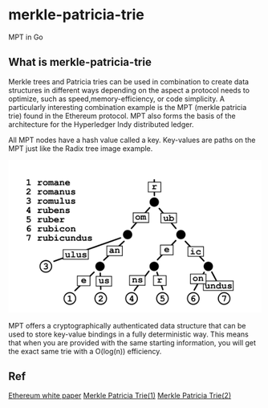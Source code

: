 # merkle-patricia-trie

MPT in Go

## What is merkle-patricia-trie

Merkle trees and Patricia tries can be used in combination to create data structures in different ways depending on the aspect a protocol needs to optimize, such as speed,memory-efficiency, or code simplicity. A particularly interesting combination example is the MPT (merkle patricia trie) found in the Ethereum protocol. MPT also forms the basis of the architecture for the Hyperledger Indy distributed ledger.

All MPT nodes have a hash value called a key. Key-values are paths on the MPT just like the Radix tree image example.

![a radix tree example](./image/radix_tree.png)

MPT offers a cryptographically authenticated data structure that can be used to store key-value bindings in a fully deterministic way. This means that when you are provided with the same starting information, you will get the exact same trie with a O(log(n)) efficiency.

## Ref

[Ethereum white paper](https://ethereum.github.io/yellowpaper/paper.pdf)
[Merkle Patricia Trie(1)](https://medium.com/codechain/modified-merkle-patricia-trie-how-ethereum-saves-a-state-e6d7555078dd)
[Merkle Patricia Trie(2)](https://zhuanlan.zhihu.com/p/86643911)